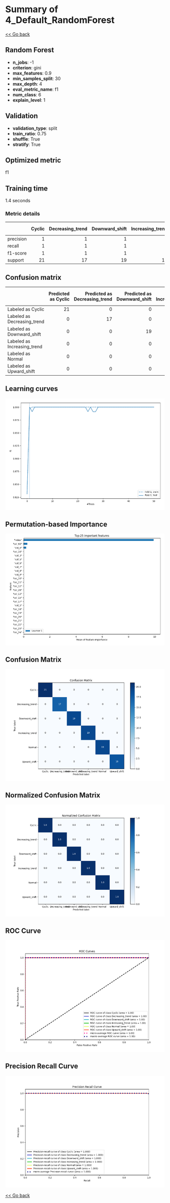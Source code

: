 # Summary of 4_Default_RandomForest

[<< Go back](../README.md)


## Random Forest
- **n_jobs**: -1
- **criterion**: gini
- **max_features**: 0.9
- **min_samples_split**: 30
- **max_depth**: 4
- **eval_metric_name**: f1
- **num_class**: 6
- **explain_level**: 1

## Validation
 - **validation_type**: split
 - **train_ratio**: 0.75
 - **shuffle**: True
 - **stratify**: True

## Optimized metric
f1

## Training time

1.4 seconds

### Metric details
|           |   Cyclic |   Decreasing_trend |   Downward_shift |   Increasing_trend |   Normal |   Upward_shift |   accuracy |   macro avg |   weighted avg |   logloss |
|:----------|---------:|-------------------:|-----------------:|-------------------:|---------:|---------------:|-----------:|------------:|---------------:|----------:|
| precision |        1 |                  1 |                1 |                  1 |        1 |              1 |          1 |           1 |              1 |  0.108138 |
| recall    |        1 |                  1 |                1 |                  1 |        1 |              1 |          1 |           1 |              1 |  0.108138 |
| f1-score  |        1 |                  1 |                1 |                  1 |        1 |              1 |          1 |           1 |              1 |  0.108138 |
| support   |       21 |                 17 |               19 |                 19 |       19 |             18 |          1 |         113 |            113 |  0.108138 |


## Confusion matrix
|                             |   Predicted as Cyclic |   Predicted as Decreasing_trend |   Predicted as Downward_shift |   Predicted as Increasing_trend |   Predicted as Normal |   Predicted as Upward_shift |
|:----------------------------|----------------------:|--------------------------------:|------------------------------:|--------------------------------:|----------------------:|----------------------------:|
| Labeled as Cyclic           |                    21 |                               0 |                             0 |                               0 |                     0 |                           0 |
| Labeled as Decreasing_trend |                     0 |                              17 |                             0 |                               0 |                     0 |                           0 |
| Labeled as Downward_shift   |                     0 |                               0 |                            19 |                               0 |                     0 |                           0 |
| Labeled as Increasing_trend |                     0 |                               0 |                             0 |                              19 |                     0 |                           0 |
| Labeled as Normal           |                     0 |                               0 |                             0 |                               0 |                    19 |                           0 |
| Labeled as Upward_shift     |                     0 |                               0 |                             0 |                               0 |                     0 |                          18 |

## Learning curves
![Learning curves](learning_curves.png)

## Permutation-based Importance
![Permutation-based Importance](permutation_importance.png)
## Confusion Matrix

![Confusion Matrix](confusion_matrix.png)


## Normalized Confusion Matrix

![Normalized Confusion Matrix](confusion_matrix_normalized.png)


## ROC Curve

![ROC Curve](roc_curve.png)


## Precision Recall Curve

![Precision Recall Curve](precision_recall_curve.png)



[<< Go back](../README.md)
